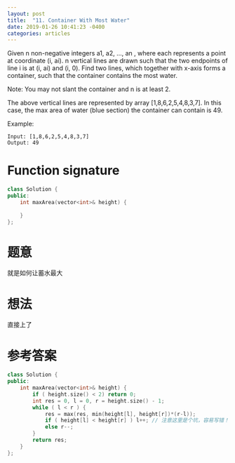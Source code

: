 ```yaml
---
layout: post
title:  "11. Container With Most Water"
date: 2019-01-26 10:41:23 -0400
categories: articles
---
```

Given n non-negative integers a1, a2, ..., an , where each represents a point at coordinate (i, ai). n vertical lines are drawn such that the two endpoints of line i is at (i, ai) and (i, 0). Find two lines, which together with x-axis forms a container, such that the container contains the most water.

Note: You may not slant the container and n is at least 2.

The above vertical lines are represented by array [1,8,6,2,5,4,8,3,7]. In this case, the max area of water (blue section) the container can contain is 49.

 

Example:
```
Input: [1,8,6,2,5,4,8,3,7]
Output: 49
```
# Function signature
```c++
class Solution {
public:
    int maxArea(vector<int>& height) {
        
    }
};
```
# 题意
就是如何让蓄水最大

# 想法
直接上了

# 参考答案
```c++
class Solution {
public:
    int maxArea(vector<int>& height) {
        if ( height.size() < 2) return 0;
        int res = 0, l = 0, r = height.size() - 1;
        while ( l < r ) {
            res = max(res, min(height[l], height[r])*(r-l));
            if ( height[l] < height[r] ) l++; // 注意这里是个坑，容易写错！！！
            else r--;
        }
        return res;
    }
};
```